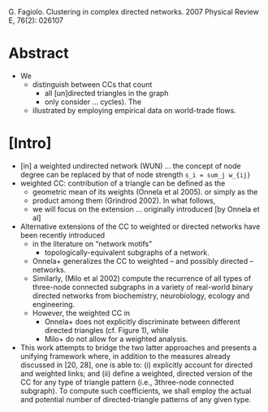 G. Fagiolo.
Clustering in complex directed networks.
2007 Physical Review E, 76(2): 026107

# Abstract
* We
  * distinguish between CCs that count
    * all [un]directed triangles in the graph
    * only consider ... cycles). The
  * illustrated by employing empirical data on world-trade flows.

# [Intro]

* [in] a weighted undirected network (WUN) ... the concept of node degree can
  be replaced by that of node strength `s_i = sum_j w_{ij}`
* weighted CC: contribution of a triangle can be defined as the
  * geometric mean of its weights (Onnela et al 2005). or simply as the
  * product among them (Grindrod 2002). In what follows,
  * we will focus on the extension ... originally introduced [by Onnela et al]
* Alternative extensions of the CC to weighted or directed networks have been
  recently introduced
  * in the literature on “network motifs”
    * topologically-equivalent subgraphs of a network.
  * Onnela+ generalizes the CC to weighted – and possibly directed – networks.
  * Similarly, (Milo et al 2002) compute the recurrence of all types of
    three-node connected subgraphs in a variety of real-world binary directed
    networks from biochemistry, neurobiology, ecology and engineering.
  * However, the weighted CC in
    * Onnela+ does not explicitly discriminate between different directed
      triangles (cf. Figure 1), while
    * Milo+ do not allow for a weighted analysis.
* This work attempts to bridge the two latter approaches and presents a
  unifying framework where, in addition to the measures already discussed in
  [20, 28], one is able to: (i) explicitly account for directed and weighted
  links; and (ii) define a weighted, directed version of the CC for any type of
  triangle pattern (i.e., 3three-node connected subgraph). To compute such
  coefficients, we shall employ the actual and potential number of
  directed-triangle patterns of any given type.
